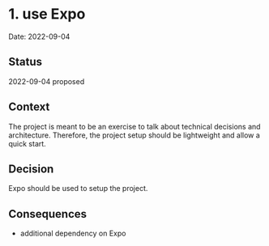 # 1. use Expo

Date: 2022-09-04

## Status

2022-09-04 proposed

## Context

The project is meant to be an exercise to talk about technical decisions and architecture. Therefore, the project setup should be lightweight and allow a quick start.

## Decision

Expo should be used to setup the project.

## Consequences

- additional dependency on Expo
